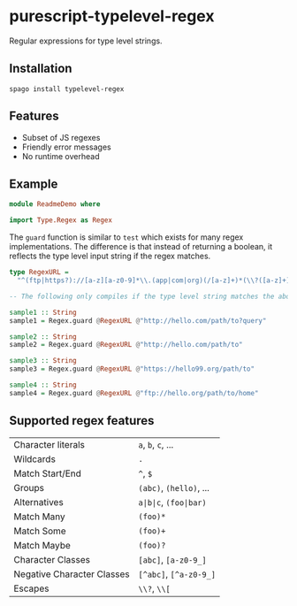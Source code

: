 # purescript-typelevel-regex

Regular expressions for type level strings.


## Installation

```
spago install typelevel-regex
```

## Features

- Subset of JS regexes
- Friendly error messages
- No runtime overhead

## Example



```hs
module ReadmeDemo where

import Type.Regex as Regex
```

The `guard` function is similar to `test` which exists for many regex implementations.
The difference is that instead of returning a boolean,
it reflects the type level input string if the regex matches.



```hs
type RegexURL =
  "^(ftp|https?)://[a-z][a-z0-9]*\\.(app|com|org)(/[a-z]+)*(\\?([a-z]+))?$"

-- The following only compiles if the type level string matches the above regex:

sample1 :: String
sample1 = Regex.guard @RegexURL @"http://hello.com/path/to?query"

sample2 :: String
sample2 = Regex.guard @RegexURL @"http://hello.com/path/to"

sample3 :: String
sample3 = Regex.guard @RegexURL @"https://hello99.org/path/to"

sample4 :: String
sample4 = Regex.guard @RegexURL @"ftp://hello.org/path/to/home"
```


## Supported regex features

|                             |                          |
| --------------------------- | ------------------------ |
| Character literals          | `a`, `b`, `c`, ...       |
| Wildcards                   | `.`                      |
| Match Start/End             | `^`, `$`                 |
| Groups                      | `(abc)`, `(hello)`, ...  |
| Alternatives                | `a\|b\|c`, `(foo\|bar)`  |
| Match Many                  | `(foo)*`                 |
| Match Some                  | `(foo)+`                 |
| Match Maybe                 | `(foo)?`                 |
| Character Classes           | `[abc]`, `[a-z0-9_]`     |
| Negative Character Classes  | `[^abc]`, `[^a-z0-9_]`   |
| Escapes                     | `\\?`, `\\[`             |


